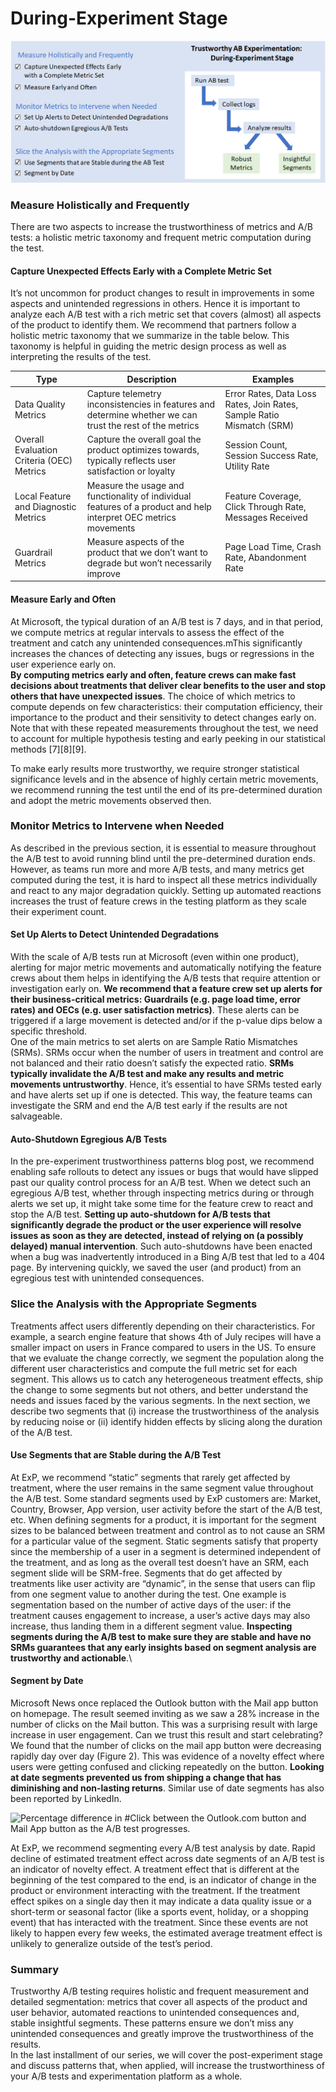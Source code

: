 # During-Experiment Stage

![During-Experiment Trustworthiness Patterns](<.gitbook/assets/image (1).png>)

### Measure Holistically and Frequently

There are two aspects to increase the trustworthiness of metrics and A/B tests: a holistic metric taxonomy and frequent metric computation during the test.

#### Capture Unexpected Effects Early with a Complete Metric Set

It’s not uncommon for product changes to result in improvements in some aspects and unintended regressions in others. Hence it is important to analyze each A/B test with a rich metric set that covers (almost) all aspects of the product to identify them. We recommend that partners follow a holistic metric taxonomy that we summarize in the table below. This taxonomy is helpful in guiding the metric design process as well as interpreting the results of the test.

| Type                                      | Description                                                                                                      | Examples                                                              |
| ----------------------------------------- | ---------------------------------------------------------------------------------------------------------------- | --------------------------------------------------------------------- |
| Data Quality Metrics                      | Capture telemetry inconsistencies in features and determine whether we can trust the rest of the metrics         | Error Rates, Data Loss Rates, Join Rates, Sample Ratio Mismatch (SRM) |
| Overall Evaluation Criteria (OEC) Metrics | Capture the overall goal the product optimizes towards, typically reflects user satisfaction or loyalty          | Session Count, Session Success Rate, Utility Rate                     |
| Local Feature and Diagnostic Metrics      | Measure the usage and functionality of individual features of a product and help interpret OEC metrics movements | Feature Coverage, Click Through Rate, Messages Received               |
| Guardrail Metrics                         | Measure aspects of the product that we don’t want to degrade but won’t necessarily improve                       | Page Load Time, Crash Rate, Abandonment Rate                          |

#### Measure Early and Often

At Microsoft, the typical duration of an A/B test is 7 days, and in that period, we compute metrics at regular intervals to assess the effect of the treatment and catch any unintended consequences.mThis significantly increases the chances of detecting any issues, bugs or regressions in the user experience early on.\
**By computing metrics early and often, feature crews can make fast decisions about treatments that deliver clear benefits to the user and stop others that have unexpected issues**. The choice of which metrics to compute depends on few characteristics: their computation efficiency, their importance to the product and their sensitivity to detect changes early on. Note that with these repeated measurements throughout the test, we need to account for multiple hypothesis testing and early peeking in our statistical methods \[7]\[8]\[9].&#x20;

To make early results more trustworthy, we require stronger statistical significance levels and in the absence of highly certain metric movements, we recommend running the test until the end of its pre-determined duration and adopt the metric movements observed then.

### Monitor Metrics to Intervene when Needed

As described in the previous section, it is essential to measure throughout the A/B test to avoid running blind until the pre-determined duration ends. However, as teams run more and more A/B tests, and many metrics get computed during the test, it is hard to inspect all these metrics individually and react to any major degradation quickly. Setting up automated reactions increases the trust of feature crews in the testing platform as they scale their experiment count.

#### Set Up Alerts to Detect Unintended Degradations

With the scale of A/B tests run at Microsoft (even within one product), alerting for major metric movements and automatically notifying the feature crews about them helps in identifying the A/B tests that require attention or investigation early on. **We recommend that a feature crew set up alerts for their business-critical metrics: Guardrails (e.g. page load time, error rates) and OECs (e.g. user satisfaction metrics)**. These alerts can be triggered if a large movement is detected and/or if the p-value dips below a specific threshold.\
One of the main metrics to set alerts on are Sample Ratio Mismatches (SRMs). SRMs occur when the number of users in treatment and control are not balanced and their ratio doesn’t satisfy the expected ratio. **SRMs typically invalidate the A/B test and make any results and metric movements untrustworthy**. Hence, it’s essential to have SRMs tested early and have alerts set up if one is detected. This way, the feature teams can investigate the SRM and end the A/B test early if the results are not salvageable.

#### Auto-Shutdown Egregious A/B Tests

In the pre-experiment trustworthiness patterns blog post, we recommend enabling safe rollouts to detect any issues or bugs that would have slipped past our quality control process for an A/B test. When we detect such an egregious A/B test, whether through inspecting metrics during or through alerts we set up, it might take some time for the feature crew to react and stop the A/B test. **Setting up auto-shutdown for A/B tests that significantly degrade the product or the user experience will resolve issues as soon as they are detected, instead of relying on (a possibly delayed) manual intervention**. Such auto-shutdowns have been enacted when a bug was inadvertently introduced in a Bing A/B test that led to a 404 page. By intervening quickly, we saved the user (and product) from an egregious test with unintended consequences.

### Slice the Analysis with the Appropriate Segments

Treatments affect users differently depending on their characteristics. For example, a search engine feature that shows 4th of July recipes will have a smaller impact on users in France compared to users in the US. To ensure that we evaluate the change correctly, we segment the population along the different user characteristics and compute the full metric set for each segment. This allows us to catch any heterogeneous treatment effects, ship the change to some segments but not others, and better understand the needs and issues faced by the various segments. In the next section, we describe two segments that (i) increase the trustworthiness of the analysis by reducing noise or (ii) identify hidden effects by slicing along the duration of the A/B test.

#### Use Segments that are Stable during the A/B Test

At ExP, we recommend “static” segments that rarely get affected by treatment, where the user remains in the same segment value throughout the A/B test. Some standard segments used by ExP customers are: Market, Country, Browser, App version, user activity before the start of the A/B test, etc. When defining segments for a product, it is important for the segment sizes to be balanced between treatment and control as to not cause an SRM for a particular value of the segment. Static segments satisfy that property since the membership of a user in a segment is determined independent of the treatment, and as long as the overall test doesn’t have an SRM, each segment slide will be SRM-free. Segments that do get affected by treatments like user activity are “dynamic”, in the sense that users can flip from one segment value to another during the test. One example is segmentation based on the number of active days of the user: if the treatment causes engagement to increase, a user’s active days may also increase, thus landing them in a different segment value. **Inspecting segments during the A/B test to make sure they are stable and have no SRMs guarantees that any early insights based on segment analysis are trustworthy and actionable**.\


#### Segment by Date

Microsoft News once replaced the Outlook button with the Mail app button on homepage. The result seemed inviting as we saw a 28% increase in the number of clicks on the Mail button. This was a surprising result with large increase in user engagement. Can we trust this result and start celebrating? We found that the number of clicks on the mail app button were decreasing rapidly day over day (Figure 2). This was evidence of a novelty effect where users were getting confused and clicking repeatedly on the button. **Looking at date segments prevented us from shipping a change that has diminishing and non-lasting returns**. Similar use of date segments has also been reported by LinkedIn.

![Percentage difference in #Click between the Outlook.com button and Mail App button as the A/B test progresses.](https://www.microsoft.com/en-us/research/uploads/prod/2021/01/SegmentByDate-part2.png)



At ExP, we recommend segmenting every A/B test analysis by date. Rapid decline of estimated treatment effect across date segments of an A/B test is an indicator of novelty effect. A treatment effect that is different at the beginning of the test compared to the end, is an indicator of change in the product or environment interacting with the treatment. If the treatment effect spikes on a single day then it may indicate a data quality issue or a short-term or seasonal factor (like a sports event, holiday, or a shopping event) that has interacted with the treatment. Since these events are not likely to happen every few weeks, the estimated average treatment effect is unlikely to generalize outside of the test’s period.

### Summary

Trustworthy A/B testing requires holistic and frequent measurement and detailed segmentation: metrics that cover all aspects of the product and user behavior, automated reactions to unintended consequences and, stable insightful segments. These patterns ensure we don’t miss any unintended consequences and greatly improve the trustworthiness of the results.\
In the last installment of our series, we will cover the post-experiment stage and discuss patterns that, when applied, will increase the trustworthiness of your A/B tests and experimentation platform as a whole.
